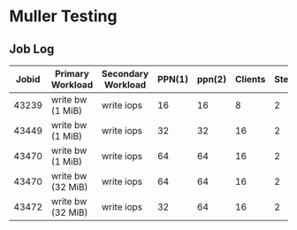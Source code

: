 # Muller Testing

## Job Log

Jobid | Primary Workload  | Secondary Workload | PPN(1) | ppn(2) | Clients | Step
------|-------------------|--------------------|--------|--------|---------|------
43239 | write bw (1 MiB)  | write iops         |     16 |     16 |       8 |    2
43449 | write bw (1 MiB)  | write iops         |     32 |     32 |      16 |    2
43470 | write bw (1 MiB)  | write iops         |     64 |     64 |      16 |    2
43470 | write bw (32 MiB) | write iops         |     64 |     64 |      16 |    2
43472 | write bw (32 MiB) | write iops         |     32 |     64 |      16 |    2

